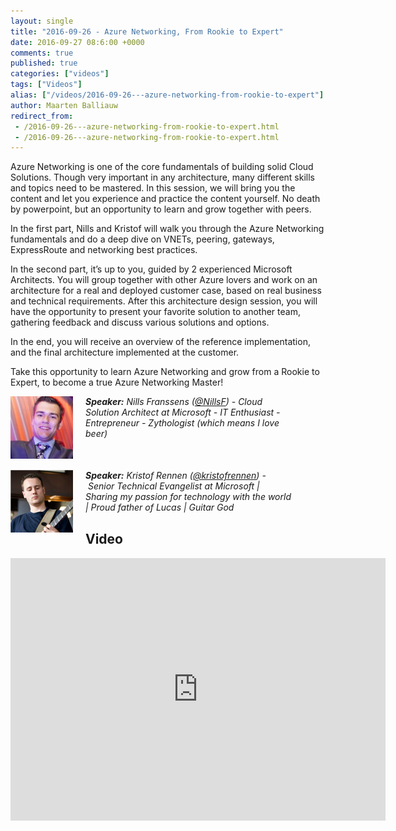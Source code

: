 ```yaml
---
layout: single
title: "2016-09-26 - Azure Networking, From Rookie to Expert"
date: 2016-09-27 08:6:00 +0000
comments: true
published: true
categories: ["videos"]
tags: ["Videos"]
alias: ["/videos/2016-09-26---azure-networking-from-rookie-to-expert"]
author: Maarten Balliauw
redirect_from:
 - /2016-09-26---azure-networking-from-rookie-to-expert.html
 - /2016-09-26---azure-networking-from-rookie-to-expert.html
---
```


<p>Azure Networking is one of the core fundamentals of building solid Cloud Solutions. Though very important in any architecture, many different skills and topics need to be mastered. In this session, we will bring you the content and let you experience and practice the content yourself. No death by powerpoint, but an opportunity to learn and grow together with peers.</p>
<p>In the first part, Nills and Kristof will walk you through the Azure Networking fundamentals and do a deep dive on VNETs, peering, gateways, ExpressRoute and networking best practices.</p>
<p>In the second part, it&rsquo;s up to you, guided by 2 experienced Microsoft Architects. You will group together with other Azure lovers and work on an architecture for a real and deployed customer case, based on real business and technical requirements. After this architecture design session, you will have the opportunity to present your favorite solution to another team, gathering feedback and discuss various solutions and options.</p>
<p>In the end, you will receive an overview of the reference implementation, and the final architecture implemented at the customer.</p>
<p>Take this opportunity to learn Azure Networking and grow from a Rookie to Expert, to become a true Azure Networking Master!</p>
<p style="margin-bottom: 50px; width: 450px;"><em><img src="/assets/media/speakers/nills-franssens.jpg" alt="" align="left" width="100" height="100" style="margin-right: 20px;"><strong>Speaker:</strong>&nbsp;Nills Franssens (<a href="https://twitter.com/nillsf">@NillsF</a>) - Cloud Solution Architect at Microsoft - IT Enthusiast - Entrepreneur - Zythologist (which means I love beer)</em></p>
<p style="margin-bottom: 30px; width: 450px;"><em><img src="/assets/media/speakers/kristof-rennen2.png" alt="" align="left" width="100" height="100" style="margin-right: 20px;"><strong>Speaker:</strong>&nbsp;Kristof Rennen (<a href="http://twitter.com/kristofrennen">@kristofrennen</a>) -&nbsp;Senior Technical Evangelist at Microsoft | Sharing my passion for technology with the world | Proud father of Lucas | Guitar God</em></p>

<h2>Video</h2>
<div>
				
				
				
<iframe width="600" height="420" src="http://www.youtube.com/embed/0FN-rlLUtj4?hd=1" frameborder="0" allowfullscreen=""></iframe>
				
</div>







